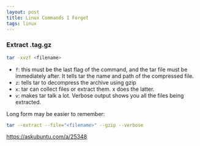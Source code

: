 ```yaml
---
layout: post
title: Linux Commands I Forget
tags: linux
---
```


### Extract .tag.gz

```bash
tar -xvzf <filename>
```

- `f`: this must be the last flag of the command, and the tar file must be immediately after. It tells tar the name and path of the compressed file.
- `z`: tells tar to decompress the archive using gzip
- `x`: tar can collect files or extract them. x does the latter.
- `v`: makes tar talk a lot. Verbose output shows you all the files being extracted.

Long form may be easier to remember:

```bash
tar --extract --file="<filename>" --gzip --verbose
```

https://askubuntu.com/a/25348
